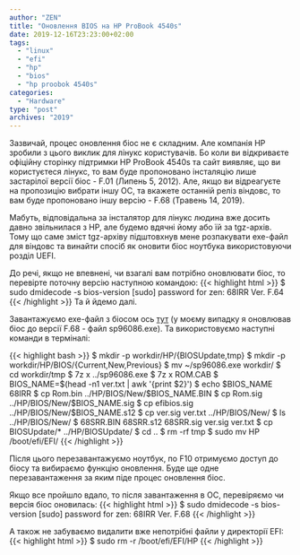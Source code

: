 ```yaml
---
author: "ZEN"
title: "Оновлення BIOS на HP ProBook 4540s"
date: 2019-12-16T23:23:00+02:00
tags:
  - "linux"
  - "efi"
  - "hp"
  - "bios"
  - "hp proobok 4540s"
categories:
  - "Hardware"  
type: "post"
archives: "2019"
---
```


Зазвичай, процес оновлення біос не є складним. Але компанія HP зробили з цього виклик для лінукс користувачів. Бо коли ви відкриваєте офіційну сторінку підтримки HP ProBook 4540s та сайт виявляє, що ви користуєтеся лінукс, то вам буде пропоновано інсталяцію лише застарілої версії біос - F.01 (Липень 5, 2012). Але, якщо ви відреагуєте на пропозицію вибрати іншу ОС, та вкажете останній реліз віндовс, то вам буде пропоновано іншу версію - F.68 (Травень 14, 2019).

Мабуть, відповідальна за інсталятор для лінукс людина вже досить давно звільнилася з HP, але будемо вдячні йому або їй за tgz-архів. Тому що саме зміст tgz-архіву підштовхнув мене розпакувати exe-файл для віндовс та винайти спосіб як оновити біос ноутбука використовуючи розділ UEFI.

<!--more-->

До речі, якщо не впевнені, чи взагалі вам потрібно оновлювати біос, то перевірте поточну версію наступною командою:
{{< highlight html >}}
$ sudo dmidecode -s bios-version
[sudo] password for zen:
68IRR Ver. F.64
{{< /highlight >}}
Та й йдемо далі.

Завантажуємо exe-файл з біосом ось [тут](https://support.hp.com/us-en/drivers/selfservice/hp-probook-4540s-notebook-pc/5229455) (у моєму випадку я оновлював біос до версії F.68 - файл sp96086.exe). Та використовуємо наступні команди в терміналі:

{{< highlight bash >}}
$ mkdir -p workdir/HP/{BIOSUpdate,tmp}
$ mkdir -p workdir/HP/BIOS/{Current,New,Previous}
$ mv ~/sp96086.exe workdir/
$ cd workdir/tmp
$ 7z x ../sp96086.exe
$ 7z x ROM.CAB
$ BIOS_NAME=$(head -n1 ver.txt | awk '{print $2}')
$ echo $BIOS_NAME
68IRR
$ cp Rom.bin ../HP/BIOS/New/$BIOS_NAME.BIN
$ cp Rom.sig ../HP/BIOS/New/$BIOS_NAME.sig
$ cp efibios.sig ../HP/BIOS/New/$BIOS_NAME.s12
$ cp ver.sig ver.txt ../HP/BIOS/New/
$ ls ../HP/BIOS/New/
$ 68SRR.BIN  68SRR.s12  68SRR.sig  ver.sig  ver.txt
$ cp BIOSUpdate/* ../HP/BIOSUpdate/
$ cd ..
$ rm -rf tmp
$ sudo mv HP /boot/efi/EFI/
{{< /highlight >}}

Після цього перезавантажуємо ноутбук, по F10 отримуємо доступ до біосу та вибираємо функцію оновлення. Буде ще одне перезавантаження за яким піде процес оновлення біос.

Якщо все пройшло вдало, то після завантаження в ОС, перевіряємо чи версія біос оновилась:
{{< highlight html >}}
$ sudo dmidecode -s bios-version
[sudo] password for zen:
68IRR Ver. F.68
{{< /highlight >}}

А також не забуваємо видалити вже непотрібні файли у директорії EFI:
{{< highlight html >}}
$ sudo rm -r /boot/efi/EFI/HP
{{< /highlight >}}
